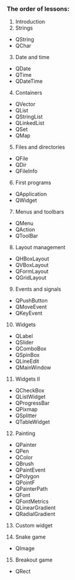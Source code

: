 ### The order of lessons:

1. Introduction
2. Strings
  - QString
  - QСhar
  
3. Date and time
  - QDate
  - QTime
  - QDateTime
  
4. Containers
  - QVector 
  - QList 
  - QStringList
  - QLinkedList
  - QSet
  - QMap

5. Files and directories
  - QFile 
  - QDir 
  - QFileInfo

6. First programs
  - QApplication
  - QWidget

7. Menus and toolbars
  - QMenu
  - QAction
  - QToolBar
  
8. Layout management
  - QHBoxLayout
  - QVBoxLayout 
  - QFormLayout
  - QGridLayout
  
9. Events and signals
  - QPushButton
  - QMoveEvent
  - QKeyEvent
  
10. Widgets
  - QLabel
  - QSlider
  - QComboBox
  - QSpinBox
  - QLineEdit
  - QMainWindow

11. Widgets II
  - QCheckBox 
  - QListWidget 
  - QProgressBar 
  - QPixmap 
  - QSplitter
  - QTableWidget
  
12. Painting
  - QPainter
  - QPen
  - QColor
  - QBrush
  - QPaintEvent
  - QPolygon
  - QPointF
  - QPainterPath
  - QFont
  - QFontMetrics
  - QLinearGradient
  - QRadialGradient
  
13. Custom widget

14. Snake game
  - QImage
  
15. Breakout game
  - QRect

